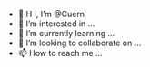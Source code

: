 - 👋 H
i, I’m @Cuern
- 👀 I’m interested in ...
- 🌱 I’m currently learning ...
- 💞️ I’m looking to collaborate on ...
- 📫 How to reach me ...

<!---
Cuern/Cuern is a ✨ special ✨ repository because its `README.md` (this file) appears on your GitHub profile.
You can click the Preview link to take a look at your changes.
--->
